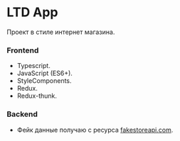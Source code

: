 # LTD App

Проект в стиле интернет магазина.

### Frontend 

- Typescript.
- JavaScript (ES6+).
- StyleComponents.
- Redux.
- Redux-thunk.


### Backend

- Фейк данные получаю с ресурса [fakestoreapi.com](https://fakestoreapi.com/).
